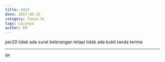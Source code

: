 ```yaml
---
title: 2413
date: 2017-06-15
category: Tanya-SC
tags: Lainnya
author: EM
---
```


per20 tidak ada surat keterangan tetapi tidak ada bukti tanda terima

---



`EM`

